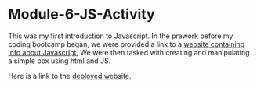 # Module-6-JS-Activity

This was my first introduction to Javascript. In the prework before my coding bootcamp began, we were provided a link to a <a href="https://www.w3schools.com/js/default.asp"> website containing info about Javascript.</a> We were then tasked with creating and manipulating a simple box using html and JS. 

Here is a link to the <a href="https://mikeyrod22.github.io/Module-6-JS-Activity/">deployed website.</a>

